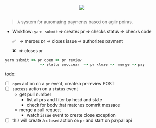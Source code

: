 <div align='center'> <img src='https://goo.gl/UxnfW1' /></div>
<br/>

> A system for automating payments based on agile points.

- Wrokflow: `yarn submit` ⇒ creates pr ⇒ checks status ⇒ checks code

    ✅ &nbsp; ⇒ merges pr ⇒  closes issue ⇒  authorizes payment

    ❌ &nbsp; ⇒ closes pr  



```js
yarn submit => pr open => pr review
                => status succcess  => pr close =>  merge => pay

```



todo:
- [ ] `open` action on a `pr` event, create a pr-review POST
- [ ] `success`  action on a `status` event
  - get pull number
    - list all prs and filter by head and state
    - check for body that matches commit message
  - merge a pull request
    - watch `issue` event to create close exception
- [ ] this will create a `closed` action on `pr` and start on paypal api
